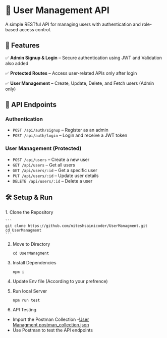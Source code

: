 # 🚀 User Management API

A simple RESTful API for managing users with authentication and role-based access control.

## 🌟 Features

✅ **Admin Signup & Login** – Secure authentication using JWT and Validation also added

✅ **Protected Routes** – Access user-related APIs only after login  

✅ **User Management** – Create, Update, Delete, and Fetch users (Admin only)

## 📌 API Endpoints

### **Authentication**

- `POST /api/auth/signup` – Register as an admin
- `POST /api/auth/login` – Login and receive a JWT token

### **User Management (Protected)**

- `POST /api/users` – Create a new user
- `GET /api/users` – Get all users
- `GET /api/users/:id` – Get a specific user
- `PUT /api/users/:id` – Update user details
- `DELETE /api/users/:id` – Delete a user

## 🛠️ Setup & Run

 
 1️. Clone the Repository
    
    ```
    git clone https://github.com/niteshsainicoder/UserManagment.git
    cd UserManagment
    ```

2. Move to Directory
   ```
   cd UserManagment
   ```
3. Install Dependencies
   ```
   npm i
   ```
4. Update Env file (According to your prefrence)

5. Run local Server
   ```
   npm run test
   ```
6. API Testing

 - Import the Postman Collection
 -[User Managment.postman_collection.json](https://github.com/user-attachments/files/18811790/User.Managment.postman_collection.json)
 - Use Postman to test the API endpoints
